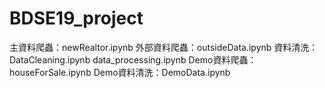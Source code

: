 # BDSE19_project

主資料爬蟲：newRealtor.ipynb
外部資料爬蟲：outsideData.ipynb
資料清洗：DataCleaning.ipynb data_processing.ipynb 
Demo資料爬蟲：houseForSale.ipynb
Demo資料清洗：DemoData.ipynb
